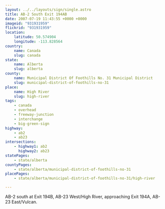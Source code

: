 ```yaml
---
layout: ../../layouts/sign/single.astro
title: AB-2 South Exit 194AB
date: 2007-07-19 11:43:55 +0000 +0000
imageid: "931931959"
flickrid: "931931959"
location:
    latitude: 50.574904
    longitude: -113.828564
country:
    name: Canada
    slug: canada
state:
    name: Alberta
    slug: alberta
county:
    name: Municipal District Of Foothills No. 31 Municipal District
    slug: municipal-district-of-foothills-no-31
place:
    name: High River
    slug: high-river
tags:
    - canada
    - overhead
    - freeway-junction
    - interchange
    - big-green-sign
highway:
    - ab2
    - ab23
intersections:
    - highway1: ab2
      highway2: ab23
statePages:
    - state/alberta
countyPages:
    - state/alberta/municipal-district-of-foothills-no-31
placePages:
    - state/alberta/municipal-district-of-foothills-no-31/high-river

---
```

AB-2 south at Exit 194B, AB-23 West/High River, approaching Exit 194A, AB-23 East/Vulcan.